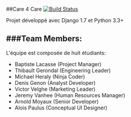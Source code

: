 ##Care 4 Care
[![Build Status](http://cjenkins.tycale.be/buildStatus/icon?job=care4care)](http://cjenkins.tycale.be/job/care4care/)

Projet développé avec Django 1.7 et Python 3.3+

###Team Members:
---
L'équipe est composée de huit étudiants:
* Baptiste Lacasse (Project Manager)
* Thibault Gerondal (Engineering Leader)
* Michael Heraly (Ninja Coder)
* Denis Genon (Analyst Developer)
* Victor Velghe (Marketing Leader)
* Jeremy Vanhee (Human Resources Manager)
* Arnold Moyaux (Senior Developer)
* Alois Paulus (Conceptual UI Designer)

